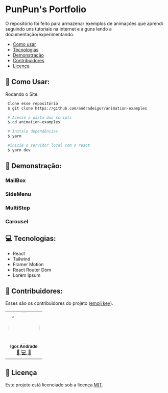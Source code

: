 # PunPun's Portfolio

O repositório foi feito para armazenar exemplos de animações que aprendi seguindo uns tutoriais na internet e alguns lendo a documentação/experimentando.

- [Como usar](#como-usar)
- [Tecnologias](#tecnologias)
- [Demonstração](#demonstracao)
- [Contribuidores](#contribuidores)
- [Licença](#licença)

## 🤖 Como Usar:

Rodando o Site.

```bash
 Clone esse repositório
 $ git clone https://github.com/andradeigor/animation-examples

 # Acesse a pasta dos scripts
 $ cd animation-examples

 # Instale dependências
 $ yarn

 #inicie o servidor local com o react
 $ yarn dev


```

## 📜 Demonstração:

### MailBox

### SideMenu

### MultiStep

### Carousel

## 💻 Tecnologias:

- React
- Tailwind
- Framer Motion
- React Router Dom
- Lorem Ipsum

## 👥 Contribuidores:

Esses são os contribuidores do projeto (<a href="https://allcontributors.org/docs/en/emoji-key">emoji key</a>).

<table>
  <tr>
    <td align="center"><a href="https://github.com/andradeigor"><img style="border-radius: 50%;" src="https://avatars.githubusercontent.com/u/21049910?v=4" width="100px;" alt=""/><br /><sub><b>Igor Andrade</b></sub></a><br /><a href="#" title="Igor Andrade">🤔 💻 🚧</a></td>
  </tr>
</table>

## 📖 Licença

Este projeto está licenciado sob a licença <a href="https://choosealicense.com/licenses/mit/">MIT</a>.
